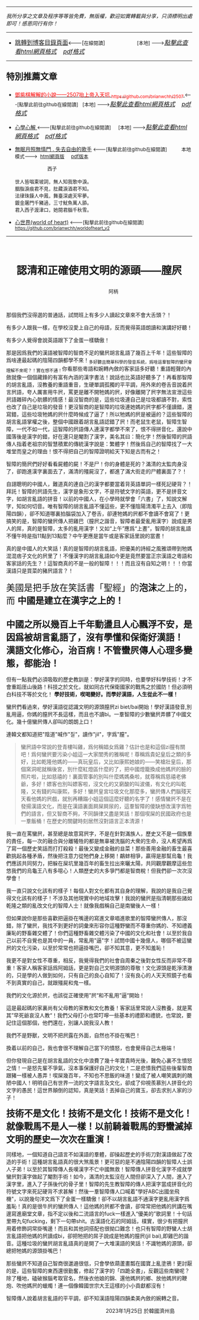 ***
*我所分享之文章及程序等等皆免費，無版權，歡迎如實轉載與分享，只須標明出處即可！感恩同行有你！* 
****
- [<font size=3>跳轉到博客目錄頁面</font>](../../tableOfContent.md)<---[<font size=2>在線閱讀</font>]&nbsp;&nbsp; &nbsp; &nbsp; &nbsp; &nbsp; &nbsp; &nbsp; &nbsp; &nbsp;&nbsp; &nbsp;  <font size=2> [本地] ---></font><font size=3>[*_點擊此查看html網頁格式_*](../../tableOfContent.html)&nbsp; &nbsp; [*_pdf格式_*](../../tableOfContent.md.pdf)</font>
****

### <p style="font-size: 23px; font-weight:900;">特別推薦文章</p>

- [<font color=red> 鄧紫棋解解的小說——2507抬上帝入天坑 <sub>https://github.com/brianwchh/2507 </sub></font>](https://github.com/brianwchh/worldofheart_v2/blob/main/md_and_html/%E9%84%A7%E7%B4%AB%E6%A3%8B%E8%A7%A3%E8%A7%A3%E7%9A%84%E5%B0%8F%E8%AA%AA%E2%80%94%E2%80%942507%E6%8A%AC%E4%B8%8A%E5%B8%9D%E5%85%A5%E5%A4%A9%E5%9D%91.md)<font size=2><---[點擊此前往github在線閱讀]</font>&nbsp;&nbsp; <font size=2> [本地] ---></font><font size=3>[*_點擊此查看html網頁格式_*](../../md_and_html/鄧紫棋解解的小說——2507抬上帝入天坑.html)&nbsp; &nbsp; [*_pdf格式_*](../../md_and_html/鄧紫棋解解的小說——2507抬上帝入天坑.md.pdf)</font> 

- [<font  > 心學心解 </font>](https://github.com/brianwchh/worldofheart_v2/blob/main/md_and_html/%E5%BF%83%E5%AD%B8%E6%96%B0%E8%A7%A3.md)<font size=2><---[點擊此前往github在線閱讀]</font>&nbsp;&nbsp; &nbsp;   <font size=2> [本地] ---></font><font size=3>[*_點擊此查看html網頁格式_*](../../心學新解.html)&nbsp; &nbsp; [*_pdf格式_*](../../心學新解.md.pdf)</font> 

- [<font  >無眠月照無情門 . 失去自由的歌手</font>](https://github.com/brianwchh/worldofheart_v2/blob/main/md_and_html/%E7%84%A1%E7%9C%A0%E6%9C%88%E7%85%A7%E7%84%A1%E6%83%85%E9%96%80.md)<font size=2> <---[點擊此前往github在線閱讀]</font> &nbsp;&nbsp;&nbsp;&nbsp;&nbsp;&nbsp;&nbsp;&nbsp; <font size=2>本地模式---> &nbsp;[html網頁版](../../md_and_html/無眠月照無情門.html) &nbsp;&nbsp;&nbsp; [pdf版本](../../md_and_html/無眠月照無情門.md.pdf) </font>

    <p><font size=2>&nbsp; &nbsp; &nbsp; &nbsp; &nbsp; &nbsp; &nbsp; &nbsp; &nbsp; &nbsp; &nbsp; &nbsp; 西子</br></br>世人皆唱東坡詞，無人知我歌中淚。</br>胭脂淚痕君不見，肚藏淚酒君不知。</br>法律珠鍊人中鳳，舞臺深處天牢夢。</br>鍍金屠門千豬過，三寸魷魚萬人舔。</br>君入西子渡津口，她閱君腦千秋雪。</font></p>
    
- [<font  >心世界(world of heart)</font>](https://github.com/brianwchh/worldofheart_v2)<font size=2> <---[點擊此前往github在線閱讀]</font> <sub> https://github.com/brianwchh/worldofheart_v2 </sub>

   

****



</br>

# <p align="center"> **認清和正確使用文明的源頭——膣屄**    </p>

<p align="center" style="font-size: small;">&nbsp;&nbsp;&nbsp;&nbsp;&nbsp;&nbsp;&nbsp;&nbsp;&nbsp;&nbsp;&nbsp;&nbsp;&nbsp;&nbsp;&nbsp;&nbsp;&nbsp;&nbsp;&nbsp;&nbsp; 阿柄</p>

</br>

那個我們沒得選的普通話，試問班上有多少人讀起文章來不會大舌頭？！   

有多少人跟我一樣，在學校沒愛上自己的母語，反而覺得英語朗讀和演講好好聽！   

有多少人覺得會說英語跟下了金蛋一樣驕傲！   

那是因爲我們的漢語被智障的智商不足的蠻屄胡言亂語了幾百上千年！這些智障的爲啥連最起碼的陰陽四韻都學不來！<sub>多好聽且簡單科學的發音系統，爲啥這羣智障的蠻屄會理解不來呢？！實在想不通！</sub>你看那些粵語和婉轉內斂的客家話多好聽！重語輕聲的內斂就像一個個藏鋒的有富有內涵的漢字書法！說話也比英語好聽多了！再看那智障的胡言亂語，沒教養的重語重音，生硬單調孤獨的平平調，用外來的卷舌音說着屄言屄語，夸人厲害用牛屄，罵更是離不開牠媽的屄，好像離開了屄字無法宣泄這些屄語雜碎內心骯髒的情感！最沒智商的是，這些垃圾連自己是垃圾都讀不對，索性也改了自己是垃圾的發音！更沒智商的是智障的垃圾連她媽的屄字都不僅讀錯，還寫錯，這些垃圾牠媽的屄什麼時候成了逼了！所以牠媽的屄是被逼的？這些智障的胡言亂語掌權之後，整個中國跟着胡言亂語認錯了屄！而老鼠生老鼠，智障生智障，一代不如一代，這智障的屄語傳人連漢字都學不來了，恨不得拼音化，還說中國落後是漢字的錯，好在還只是閹割了漢字，美名其曰：簡化字！然後智障的屄語傳人指着老祖宗的智慧積累的傳統漢字說是：繁體字！然後爲自己的智障找了一大堆堂而皇之的理由！恨不得把自己的智障證明給天下知是古而有之！

智障的簡屄們好好看看屍體的屍！不是尸！你的身體是死的？滿清的太監肉身沒了，卻跑進漢字裏面去了，滿清的殭屍沒了，都進了滿大街走的尸體裏面了？！

自詡聰明的中國人，難道真的連自己的漢字都要當着背英語單詞一樣死記硬背？！拜託！智障的屄語先生，漢字是象形文字，不是符號文字的英語，更不是拼音文字，如胡言亂語的拼音！以前的中國人，在小學時就學會「六書」了，知說文解字，知如何切音。唯有智障的胡言亂語不懂這些，更不懂陰陽清濁平上去入（即陰陽四韻），卻不知道哪裏拍腦袋加入了卷舌，卻連牠媽的屄都不會讀不會寫了！更搞笑的是，智障的蠻屄傳人把雞巴（膣屄之諧音，智障者最愛亂用漢字）說成是男人的屌，真的是智障，太多的亂用漢字！又如“上午”應爲“上晝”，智障的胡言亂語不懂午時是指11點到13點麼？中午更應是當午或是客家話里說的當晝！


<span > 真的是中國人的大笑話！真的是智障的胡言亂語，把優美的詩經之風雅頌帶到牠媽混混痞子文化的屄里了！不懂漢字的胡言亂語如今更是竟然要當正宗漢語之粵語和客家話的先生？！這智商真的不是一般的智障！！！而且沒有自知之明！！！你當漢語只是買菜的豬屄語言？！</br></br><font size=5>美國是把手放在笑話書「聖經」的**泡沫**之上的，而 **中國是建立在漢字之上的！</br></br>中國之所以幾百上千年動盪且人心飄浮不安，是因爲被胡言亂語了，沒有學懂和保衛好漢語！ 漢語文化修心，治百病！不管蠻屄傳人心理多變態，都能治！** </font></br></br>但有一點我們必須吸取的歷史教訓是：學好漢字的同時，也要學好科學技術！才不會重蹈厓山後路！科技之於文化，就如同古代保衛國家的戰馬之於國防！但必須明白科技不等於文化！ **學好技術，喫喝變好。而學好漢語，人生從此不一樣！**</br></span> 

蠻屄們看過來，學好漢語從認識文明的源頭膣屄zi biet/bai開始！學好漢語發音,別亂用逼，你媽的膣屄不長這樣，而且也不讀bi。一羣智障的少數蠻屄弄髒了中國文化。幾十億蠻屄傳人卻叫的朗朗上口！   

連韓文都知道把"陰道"喊作"질"，讀作"jil"，字爲"膣"。 

> 蠻屄語中常說的登青樓叫雞，爲何稱娼女爲雞？估計也是和這個zi膣有關吧！爲何蠻屄要污染小姐這一大家閨秀的雅稱呢！尊稱爲貴妃皇后之類的多好，比如乾隆他媽的——真玩皇后，又比如康熙她娘的——笑槍壯皇后，那個窯洞呢就稱後宮，別什麼紅燈區什麼的了，把中國燈籠換成他媽屄的臉的照片啦，比如慈禧的！裏面管事的別叫什麼媽媽桑啦，就尊稱爲慈禧老佛爺，多好！嫖客也別叫嫖客啦，沒文化的又窮酸的叫波儀，有文化的叫乾隆，又有錢的叫康熙，多好！蠻屄皇宮垃圾文化那麼多，蠻屄傳人們腦殘天天看他媽的屄戲，就別再糟蹋小姐這個這麼好聽的名字了！感情蠻屄不是在發揚漢語文化，而是在漢語裏面屙屎屙尿的，這羣智障的傻缺想改漢字爲牠們的語言，但又智商不夠，不同韻律又盡是笑話！那個喫屎的民國政府也是一羣飯桶！在歷史的關鍵時刻居然沒對語言正本清源！

我一直在罵蠻屄，甚至總是故意寫屄字，不是在針對滿族人，歷史又不是一個族羣的責任，每一次的融合與分離犧牲的都是無辜被洗腦的大衆的生命，沒人希望再爲了寫一個歷史笑話而打打殺殺！最後又變成金融的韭菜！那些善用金融的畜生最喜歡挑起各種矛盾，然後把注意力從牠們身上移開！鷸蚌相爭，贏得是那幫烏龜！我們應該共同努力，把躲在屎坑里幾百年的畜生拉出來曬太陽，共同觀摩觀摩這些忽悠我們的烏龜王八有多噁心！人類歷史的大多爭鬥都是智商稅！但我們卻一次次沒學會！ 

我一直只說文化該有的樣子！每個人對文化都有其自身的理解，我說的是我自己覺得文化該有的樣子！不涉及其他現實中的地域攻擊！我說的蠻屄是指清朝那些諸如乾隆之類的亂改文化的智障人士！就像我戲稱自己是南蠻後人一樣！

但如果說你是那些喜歡把逼掛在嘴邊的寫進文章唱進歌里的智障蠻屄傳人，那沒錯，除了蠻屄，我找不到更好的詞彙來形容你這種野蠻而不尊重你媽的、不知禮義廉恥的野畜雜交體了！你們這種野畜雜交體污染了中國的文化和社會！以至於我自己以前不自覺也是其中的一員，常亂用"逼"字！試問中國十幾億人，哪個不被這蠻屄的文化污染，以至於常常也把逼掛嘴巴，卻不知其意，更不知羞恥！

我更不是對女性不尊重，相反，我覺得我們的社會自周秦之後對女性反而非常不尊重！客家人稱客家話爲阿姆話，更是對自己文明源頭的尊敬！文化源頭是乾淨清澈的，只是學的人做到如何，只有自己的良心自知了！沒有良心的人天天照鏡子也看不到真實的自己，就跟殭屍和鬼一樣。 

我們的文化源於屄，也該從正確使用”屄“和不亂用”逼“開始！

這是最起碼的家裏尚有父母教的家教和文化教養！客家話里常說人沒教養，就是罵其”早死爺哀沒人教“！我們父母打小也常叮嚀一些基本的禮節和禮貌，也常說，要記住這個那個，他們還在，別讓人說我沒人教！

我們不是野獸，文明不把屄露在外面，自然也不掛在嘴巴！

換着以前的自己，我也會很不理解自己當下的憤怒，也會覺得自己太極端！  

但你發現自己是在胡言亂語的文化中浪費了幾十年寶貴時光後，難免心裏不生憤怒之情！一是怒先輩不爭氣，沒本事保護好自己的文化！二是悲憤我們這些後輩智商跟豬一樣被人愚弄！喫屎幾百年，不知也不思飯的味道！變成了被人嘲笑諷刺的醜陋中國人！明明自己有世界一流的文字語言及文化，卻成了仰視羨慕別人拼音化的文字的愚民！這世界顛倒的認知，真是笑話！丟掉自己的寶玉，卻去求別人家的沙子！

<font size=5>**技術不是文化！技術不是文化！技術不是文化！就像戰馬不是人一樣！以前騎着戰馬的野蠻滅掉文明的歷史一次次在重演！** </font>

同樣地，一個知道自己語言不如漢語的羣體，卻操起歷史的手術刀對漢語做起了改造的手術！這種胡言亂語真的很大煞風景！更可惡的是不通陰陽四韻的智障人士誤人子弟！以至於其智障傳人長嘆漢字不亡中國無救！智障傳人拼音化漢字不成就學蠻屄對漢字做起了閹割手術！如今，滿清的太監沒在人間但卻深入了人間，進入了漢字里，進入了子孫後代的骨子里！智障的先生教智障的傳人把漢字當成拼音化的符號文字來死記硬背不求甚解！然後一羣智障傳人口喊着"學好ABC出國坐飛機"，以說幾句洋文爲下了金蛋一樣驕傲！卻不以胡言亂語不通漢字更亂用漢字爲羞恥！真的是很牛屄的蠻屄傳人！這他媽的屄都不會讀，卻常常把他媽的屄講在嘴邊寫進廟堂文章，指不定以後和二流語言的fuck一樣進入“優美的”歌詞里！十句話里帶九句fucking，剩下一句帶shit。古漢語化石的阿姆話，樸實，很少有把膣屄用着修飾詞常掛嘴邊！而且和其他詞搭配也很拗口難念！也只有智障的野蠻人士胡言亂語把他媽的屄讀成bi，卻把牠把的屌子說成是牠媽的膣屄(jil bai),即雞巴的諧音。這種垃圾的蠻屄胡言亂語真的是開了一大堆漢語的笑話！不識牠媽的源頭，卻總把牠媽的源頭掛嘴巴！

那些蠻屄不知道自己智商很邋遢很低，只會學依葫蘆畫瓢在國寶上亂塗鴉！更討厭的是，這些智障的東西還很勤奮，修起了漢字的「四跪全書」，反觀這些南蠻呢？除了種地，磕破猴腦考取官名，然後衣他娘的錦、還他媽屄的鄉、放他媽屄的鞭炮、吹他媽屄的蠟燭！連一個像韓國世宗大王這樣的小小貢獻都沒有！

智障傳人說着胡言亂語的平平調，卻不知漢語陰陽四韻柔美內斂的婉轉之音。



<p align="right"> 2023年1月25日 於韓國濟州島 &nbsp;&nbsp;&nbsp;&nbsp;&nbsp;&nbsp;&nbsp;&nbsp;&nbsp;&nbsp;&nbsp; </p>




